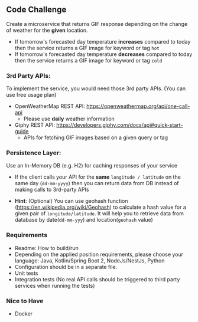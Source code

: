 ## Code Challenge

Create a microservice that returns GIF response depending on the change of weather for the **given** location.

- If tomorrow's forecasted day temperature **increases** compared to today then the service returns a GIF image for keyword or tag `hot`
- If tomorrow's forecasted day temperature **decreases** compared to today then the service returns a GIF image for keyword or tag `cold`

### 3rd Party APIs:

To implement the service, you would need those 3rd party APIs. (You can use free usage plan)

- OpenWeatherMap REST API: https://openweathermap.org/api/one-call-api
  - Please use **daily** weather information
- Giphy REST API: https://developers.giphy.com/docs/api#quick-start-guide
  - APIs for fetching GIF images based on a given query or tag 

### Persistence Layer:

Use an In-Memory DB (e.g. H2) for caching responses of your service
- If the client calls your API for the **same** `longitude / latitude` on the same day (`dd-mm-yyyy`) then you can return data from DB instead of making calls to 3rd-party APIs

- **Hint**: (Optional) You can use geohash function (https://en.wikipedia.org/wiki/Geohash) to calculate a hash value for a given pair of `longitude/latitude`. It will help you to retrieve data from database by date(`dd-mm-yyy`) and location(`geohash` value) 

### Requirements
- Readme: How to build/run
- Depending on the applied position requirements, please choose your language: Java, Kotlin/Spring Boot 2, NodeJs/NestJs, Python 
- Configuration should be in a separate file. 
- Unit tests 
- Integration tests (No real API calls should be triggered to third party services when running the tests)

### Nice to Have
- Docker


